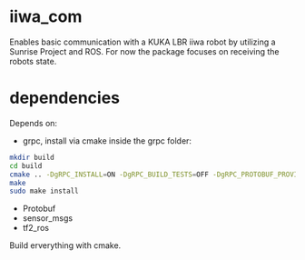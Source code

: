 # iiwa_com
Enables basic communication with a KUKA LBR iiwa robot by utilizing a Sunrise
Project and ROS. For now the package focuses on receiving the robots state.
  
# dependencies
Depends on:

- grpc, install via cmake inside the grpc folder:
```bash
mkdir build
cd build
cmake .. -DgRPC_INSTALL=ON -DgRPC_BUILD_TESTS=OFF -DgRPC_PROTOBUF_PROVIDER=package -DgRPC_ZLIB_PROVIDER=package -DgRPC_CARES_PROVIDER=package -DgRPC_SSL_PROVIDER=package -DCMAKE_BUILD_TYPE=Release
make
sudo make install
```
- Protobuf
- sensor_msgs
- tf2_ros

Build erverything with cmake.
